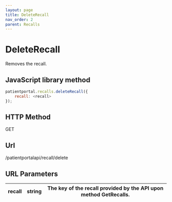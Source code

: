 ```yaml
---
layout: page
title: DeleteRecall
nav_order: 2
parent: Recalls
---
```


# DeleteRecall

Removes the recall.

## JavaScript library method

```javascript
patientportal.recalls.deleteRecall({
    recall: <recall>
});
```

## HTTP Method

GET

## ****Url****

/patientportalapi/recall/delete

## URL Parameters

| recall | string | The key of the recall provided by the API upon method GetRecalls. |
| --- | --- | --- |
